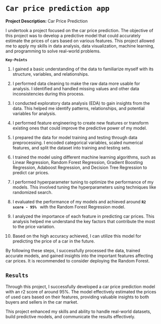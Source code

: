 # `Car price prediction app`
**Project Description:** Car Price Prediction

I undertook a project focused on the car price prediction. The objective of this project was to develop a predictive model that could accurately estimate the prices of cars based on various features. This project allowed me to apply my skills in data analysis, data visualization, machine learning, and programming to solve real-world problems.

**`Key-Points`**

1. I gained a basic understanding of the data to familiarize myself with its structure, variables, and relationships.

2. I performed data cleaning to make the raw data more usable for analysis. I identified and handled missing values and other data inconsistencies during this process.

3. I conducted exploratory data analysis (EDA) to gain insights from the data. This helped me identify patterns, relationships, and potential variables for analysis.

4. I performed feature engineering to create new features or transform existing ones that could improve the predictive power of my model.

5. I prepared the data for model training and testing through data preprocessing. I encoded categorical variables, scaled numerical features, and split the dataset into training and testing sets.

6. I trained the model using different machine learning algorithms, such as Linear Regression, Random Forest Regression, Gradient Boosting Regression, Adaboost Regression, and Decision Tree Regression to predict car prices.

7. I performed hyperparameter tuning to optimize the performance of my models. This involved tuning the hyperparameters using techniques like randomized search.

8. I evaluated the performance of my models and achieved around **`R2 score - 95% `** with the Random Forest Regression model.

9. I analyzed the importance of each feature in predicting car prices. This analysis helped me understand the key factors that contribute the most to the price variation.

10. Based on the high accuracy achieved, I can utilize this model for predicting the price of a car in the future.

By following these steps, I successfully processed the data, trained accurate models, and gained insights into the important features affecting car prices. It is recommended to consider deploying the Random Forest.

## `Results`
Through this project, I successfully developed a car price prediction model with an r2 score of around 95%. The model effectively estimated the prices of used cars based on their features, providing valuable insights to both buyers and sellers in the car market.

This project enhanced my skills and ability to handle real-world datasets, build predictive models, and communicate the results effectively.
